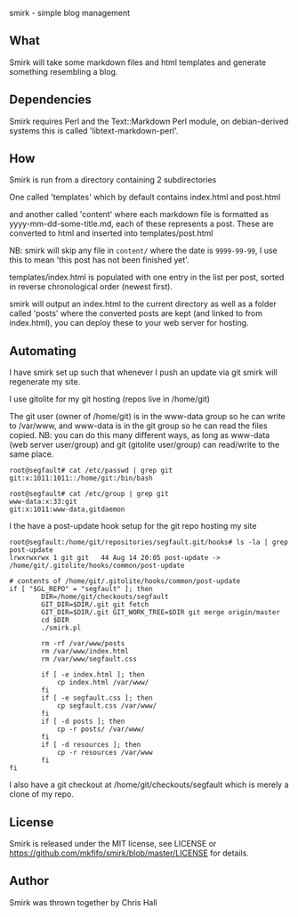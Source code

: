 smirk - simple blog management

What
----
Smirk will take some markdown files and html templates and generate something resembling a blog.

Dependencies
------------
Smirk requires Perl and the Text::Markdown Perl module, on debian-derived systems this is called 'libtext-markdown-perl'.

How
---
Smirk is run from a directory containing 2 subdirectories

One called 'templates' which by default contains index.html and post.html

and another called 'content' where each markdown file is formatted as yyyy-mm-dd-some-title.md,
each of these represents a post. These are converted to html and inserted into templates/post.html

NB: smirk will skip any file in `content/` where the date is `9999-99-99`, I use this to mean 'this
post has not been finished yet'.

templates/index.html is populated with one entry in the list per post, sorted in reverse chronological
order (newest first).

smirk will output an index.html to the current directory as well as a folder called 'posts' where the
converted posts are kept (and linked to from index.html), you can deploy these to your web server for
hosting.

Automating
-----------
I have smirk set up such that whenever I push an update via git smirk will regenerate my site.

I use gitolite for my git hosting (repos live in /home/git) 

The git user (owner of /home/git) is in the www-data group so he can write to /var/www, and www-data is in the git group so he can read the files copied.
NB: you can do this many different ways, as long as www-data (web server user/group) and git (gitolite user/group) can read/write to the same place.

    root@segfault# cat /etc/passwd | grep git
    git:x:1011:1011::/home/git:/bin/bash

    root@segfault# cat /etc/group | grep git
    www-data:x:33:git
    git:x:1011:www-data,gitdaemon

I the have a post-update hook setup for the git repo hosting my site

    root@segfault:/home/git/repositories/segfault.git/hooks# ls -la | grep post-update
    lrwxrwxrwx 1 git git   44 Aug 14 20:05 post-update -> /home/git/.gitolite/hooks/common/post-update

    # contents of /home/git/.gitolite/hooks/common/post-update
    if [ "$GL_REPO" = "segfault" ]; then
            DIR=/home/git/checkouts/segfault
            GIT_DIR=$DIR/.git git fetch
            GIT_DIR=$DIR/.git GIT_WORK_TREE=$DIR git merge origin/master
            cd $DIR
            ./smirk.pl

            rm -rf /var/www/posts
            rm /var/www/index.html
            rm /var/www/segfault.css

            if [ -e index.html ]; then
                cp index.html /var/www/
            fi
            if [ -e segfault.css ]; then
                cp segfault.css /var/www/
            fi
            if [ -d posts ]; then
                cp -r posts/ /var/www/
            fi
            if [ -d resources ]; then
                cp -r resources /var/www
            fi
    fi

I also have a git checkout at /home/git/checkouts/segfault which is merely a clone of my repo.

License
-------
Smirk is released under the MIT license, see LICENSE or https://github.com/mkfifo/smirk/blob/master/LICENSE for details.


Author
------
Smirk was thrown together by Chris Hall <followingthepath at gmail d0t com>


